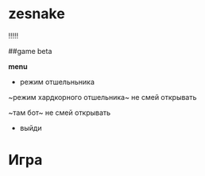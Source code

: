 # zesnake
!!!!!

##game beta

**menu**
- режим отшельньника

~режим хардкорного отшельника~ не смей открывать

~там бот~ не смей открывать

- выйди

# Игра
